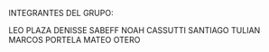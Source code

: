 INTEGRANTES DEL GRUPO:

LEO PLAZA
DENISSE SABEFF
NOAH CASSUTTI
SANTIAGO TULIAN
MARCOS PORTELA
MATEO OTERO
